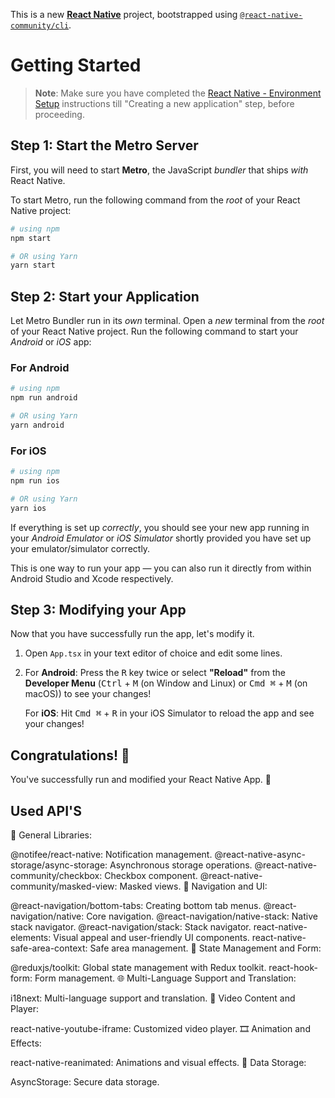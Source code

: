 This is a new [**React Native**](https://reactnative.dev) project, bootstrapped using [`@react-native-community/cli`](https://github.com/react-native-community/cli).

# Getting Started

>**Note**: Make sure you have completed the [React Native - Environment Setup](https://reactnative.dev/docs/environment-setup) instructions till "Creating a new application" step, before proceeding.

## Step 1: Start the Metro Server

First, you will need to start **Metro**, the JavaScript _bundler_ that ships _with_ React Native.

To start Metro, run the following command from the _root_ of your React Native project:

```bash
# using npm
npm start

# OR using Yarn
yarn start
```

## Step 2: Start your Application

Let Metro Bundler run in its _own_ terminal. Open a _new_ terminal from the _root_ of your React Native project. Run the following command to start your _Android_ or _iOS_ app:

### For Android

```bash
# using npm
npm run android

# OR using Yarn
yarn android
```

### For iOS

```bash
# using npm
npm run ios

# OR using Yarn
yarn ios
```

If everything is set up _correctly_, you should see your new app running in your _Android Emulator_ or _iOS Simulator_ shortly provided you have set up your emulator/simulator correctly.

This is one way to run your app — you can also run it directly from within Android Studio and Xcode respectively.

## Step 3: Modifying your App

Now that you have successfully run the app, let's modify it.

1. Open `App.tsx` in your text editor of choice and edit some lines.
2. For **Android**: Press the <kbd>R</kbd> key twice or select **"Reload"** from the **Developer Menu** (<kbd>Ctrl</kbd> + <kbd>M</kbd> (on Window and Linux) or <kbd>Cmd ⌘</kbd> + <kbd>M</kbd> (on macOS)) to see your changes!

   For **iOS**: Hit <kbd>Cmd ⌘</kbd> + <kbd>R</kbd> in your iOS Simulator to reload the app and see your changes!

## Congratulations! :tada:

You've successfully run and modified your React Native App. :partying_face:

## Used API'S 

📱 General Libraries:

@notifee/react-native: Notification management.
@react-native-async-storage/async-storage: Asynchronous storage operations.
@react-native-community/checkbox: Checkbox component.
@react-native-community/masked-view: Masked views.
🚀 Navigation and UI:

@react-navigation/bottom-tabs: Creating bottom tab menus.
@react-navigation/native: Core navigation.
@react-navigation/native-stack: Native stack navigator.
@react-navigation/stack: Stack navigator.
react-native-elements: Visual appeal and user-friendly UI components.
react-native-safe-area-context: Safe area management.
🔄 State Management and Form:

@reduxjs/toolkit: Global state management with Redux toolkit.
react-hook-form: Form management.
🌐 Multi-Language Support and Translation:

i18next: Multi-language support and translation.
🎥 Video Content and Player:

react-native-youtube-iframe: Customized video player.
🎞️ Animation and Effects:

react-native-reanimated: Animations and visual effects.
💾 Data Storage:

AsyncStorage: Secure data storage.

